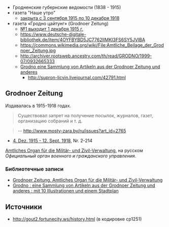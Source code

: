 * Гродненские губернские ведомости (1838 - 1915)
* газета "Наше утро"
  * [закрыта с 3 сентября 1915 по 10 декабря 1918](http://www.grodno.by/grodno/history/chronology_1915_1919.html)
* газета «Гродно цайтунг» (Grodnoer Zeitung)
  * [№1 выходит 1 декабря 1915 г.](http://www.grodno.by/grodno/history/chronology_1915_1919.html)
  * https://www.deutsche-digitale-bibliothek.de/item/4OYFBYBD5JC7762IIMKI3FS6SY5JVIBA
  * https://commons.wikimedia.org/wiki/File:Amtliche_Beilage_der_Grodnoer_Zeitung.jpg
  * http://archiver.rootsweb.ancestry.com/th/read/GRODNO/1999-07/0932665333
  * [Grodno eine Sammlung von Artikeln aus der Grodnoer Zeitung und anderes](http://www.europeana1914-1918.eu/en/europeana/record/9200231/BibliographicResource_2000092035581)
    * http://supron-licvin.livejournal.com/42791.html

## Grodnoer Zeitung

Издавалась в 1915-1918 годах.

> Существовал запрет на получение посылок, журналов, газет, организацию собраний и т. д.

> -- http://www.mosty-zara.by/ru/issues?art_id=2765

* [4. Dez. 1915 - 12. Sept. 1918][ddb], Nr. 2-214

[Amtliches Organ für die Militär- und Zivil-Verwaltung][ddb], на русском _Официальный орган военного и гражданского управления_.

### Библиотечные записи

* [Grodnoer Zeitung. Amtliches Organ für die Militär- und Zivil-Verwaltung][ddb]
* [Grodno : eine Sammlung von Artikeln aus der Grodnoer Zeitung und anderes : mit 10 Illustrationen und einem Stadtplan][ddb-1917]

[ddb]: https://www.deutsche-digitale-bibliothek.de/item/UP2U3CB6RCWW62YVBMPLONX6VW4WNGND
[ddb-1917]: https://www.deutsche-digitale-bibliothek.de/item/4OYFBYBD5JC7762IIMKI3FS6SY5JVIBA

## Источники

* http://gout2.fortunecity.ws/history.html (в кодировке cp1251)
